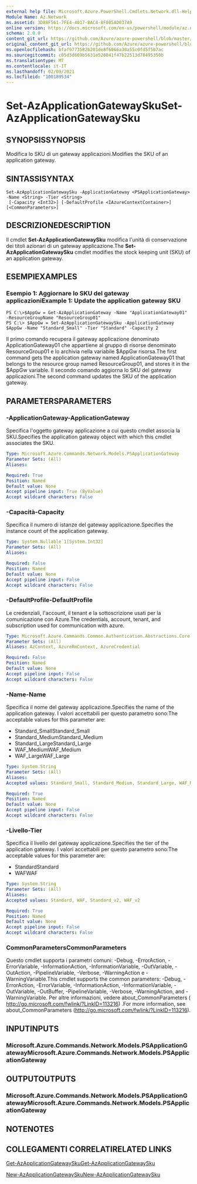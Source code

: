 ```yaml
---
external help file: Microsoft.Azure.PowerShell.Cmdlets.Network.dll-Help.xml
Module Name: Az.Network
ms.assetid: 3D88F561-7FE4-4017-BAC4-8F085AD037A9
online version: https://docs.microsoft.com/en-us/powershell/module/az.network/set-azapplicationgatewaysku
schema: 2.0.0
content_git_url: https://github.com/Azure/azure-powershell/blob/master/src/Network/Network/help/Set-AzApplicationGatewaySku.md
original_content_git_url: https://github.com/Azure/azure-powershell/blob/master/src/Network/Network/help/Set-AzApplicationGatewaySku.md
ms.openlocfilehash: bfaf9773582b201de8f6066a30a55c0fd5f5b7ac
ms.sourcegitcommit: c05d3d669b5631e526841f47b22513d78495350b
ms.translationtype: MT
ms.contentlocale: it-IT
ms.lasthandoff: 02/09/2021
ms.locfileid: "100189534"
---
```

# <span data-ttu-id="ed9ba-101">Set-AzApplicationGatewaySku</span><span class="sxs-lookup"><span data-stu-id="ed9ba-101">Set-AzApplicationGatewaySku</span></span>

## <span data-ttu-id="ed9ba-102">SYNOPSIS</span><span class="sxs-lookup"><span data-stu-id="ed9ba-102">SYNOPSIS</span></span>
<span data-ttu-id="ed9ba-103">Modifica lo SKU di un gateway applicazioni.</span><span class="sxs-lookup"><span data-stu-id="ed9ba-103">Modifies the SKU of an application gateway.</span></span>

## <span data-ttu-id="ed9ba-104">SINTASSI</span><span class="sxs-lookup"><span data-stu-id="ed9ba-104">SYNTAX</span></span>

```
Set-AzApplicationGatewaySku -ApplicationGateway <PSApplicationGateway> -Name <String> -Tier <String>
 [-Capacity <Int32>] [-DefaultProfile <IAzureContextContainer>] [<CommonParameters>]
```

## <span data-ttu-id="ed9ba-105">DESCRIZIONE</span><span class="sxs-lookup"><span data-stu-id="ed9ba-105">DESCRIPTION</span></span>
<span data-ttu-id="ed9ba-106">Il cmdlet **Set-AzApplicationGatewaySku** modifica l'unità di conservazione dei titoli azionari di un gateway applicazione.</span><span class="sxs-lookup"><span data-stu-id="ed9ba-106">The **Set-AzApplicationGatewaySku** cmdlet modifies the stock keeping unit (SKU) of an application gateway.</span></span>

## <span data-ttu-id="ed9ba-107">ESEMPI</span><span class="sxs-lookup"><span data-stu-id="ed9ba-107">EXAMPLES</span></span>

### <span data-ttu-id="ed9ba-108">Esempio 1: Aggiornare lo SKU del gateway applicazioni</span><span class="sxs-lookup"><span data-stu-id="ed9ba-108">Example 1: Update the application gateway SKU</span></span>
```
PS C:\>$AppGw = Get-AzApplicationGateway -Name "ApplicationGateway01" -ResourceGroupName "ResourceGroup01"
PS C:\> $AppGw = Set-AzApplicationGatewaySku -ApplicationGateway $AppGw -Name "Standard_Small" -Tier "Standard" -Capacity 2
```

<span data-ttu-id="ed9ba-109">Il primo comando recupera il gateway applicazione denominato ApplicationGateway01 che appartiene al gruppo di risorse denominato ResourceGroup01 e lo archivia nella variabile $AppGw risorsa.</span><span class="sxs-lookup"><span data-stu-id="ed9ba-109">The first command gets the application gateway named ApplicationGateway01 that belongs to the resource group named ResourceGroup01, and stores it in the $AppGw variable.</span></span>
<span data-ttu-id="ed9ba-110">Il secondo comando aggiorna lo SKU del gateway applicazioni.</span><span class="sxs-lookup"><span data-stu-id="ed9ba-110">The second command updates the SKU of the application gateway.</span></span>

## <span data-ttu-id="ed9ba-111">PARAMETERS</span><span class="sxs-lookup"><span data-stu-id="ed9ba-111">PARAMETERS</span></span>

### <span data-ttu-id="ed9ba-112">-ApplicationGateway</span><span class="sxs-lookup"><span data-stu-id="ed9ba-112">-ApplicationGateway</span></span>
<span data-ttu-id="ed9ba-113">Specifica l'oggetto gateway applicazione a cui questo cmdlet associa la SKU.</span><span class="sxs-lookup"><span data-stu-id="ed9ba-113">Specifies the application gateway object with which this cmdlet associates the SKU.</span></span>

```yaml
Type: Microsoft.Azure.Commands.Network.Models.PSApplicationGateway
Parameter Sets: (All)
Aliases:

Required: True
Position: Named
Default value: None
Accept pipeline input: True (ByValue)
Accept wildcard characters: False
```

### <span data-ttu-id="ed9ba-114">-Capacità</span><span class="sxs-lookup"><span data-stu-id="ed9ba-114">-Capacity</span></span>
<span data-ttu-id="ed9ba-115">Specifica il numero di istanze del gateway applicazione.</span><span class="sxs-lookup"><span data-stu-id="ed9ba-115">Specifies the instance count of the application gateway.</span></span>

```yaml
Type: System.Nullable`1[System.Int32]
Parameter Sets: (All)
Aliases:

Required: False
Position: Named
Default value: None
Accept pipeline input: False
Accept wildcard characters: False
```

### <span data-ttu-id="ed9ba-116">-DefaultProfile</span><span class="sxs-lookup"><span data-stu-id="ed9ba-116">-DefaultProfile</span></span>
<span data-ttu-id="ed9ba-117">Le credenziali, l'account, il tenant e la sottoscrizione usati per la comunicazione con Azure.</span><span class="sxs-lookup"><span data-stu-id="ed9ba-117">The credentials, account, tenant, and subscription used for communication with azure.</span></span>

```yaml
Type: Microsoft.Azure.Commands.Common.Authentication.Abstractions.Core.IAzureContextContainer
Parameter Sets: (All)
Aliases: AzContext, AzureRmContext, AzureCredential

Required: False
Position: Named
Default value: None
Accept pipeline input: False
Accept wildcard characters: False
```

### <span data-ttu-id="ed9ba-118">-Name</span><span class="sxs-lookup"><span data-stu-id="ed9ba-118">-Name</span></span>
<span data-ttu-id="ed9ba-119">Specifica il nome del gateway applicazione.</span><span class="sxs-lookup"><span data-stu-id="ed9ba-119">Specifies the name of the application gateway.</span></span>
<span data-ttu-id="ed9ba-120">I valori accettabili per questo parametro sono:</span><span class="sxs-lookup"><span data-stu-id="ed9ba-120">The acceptable values for this parameter are:</span></span>
- <span data-ttu-id="ed9ba-121">Standard_Small</span><span class="sxs-lookup"><span data-stu-id="ed9ba-121">Standard_Small</span></span>
- <span data-ttu-id="ed9ba-122">Standard_Medium</span><span class="sxs-lookup"><span data-stu-id="ed9ba-122">Standard_Medium</span></span>
- <span data-ttu-id="ed9ba-123">Standard_Large</span><span class="sxs-lookup"><span data-stu-id="ed9ba-123">Standard_Large</span></span>
- <span data-ttu-id="ed9ba-124">WAF_Medium</span><span class="sxs-lookup"><span data-stu-id="ed9ba-124">WAF_Medium</span></span>
- <span data-ttu-id="ed9ba-125">WAF_Large</span><span class="sxs-lookup"><span data-stu-id="ed9ba-125">WAF_Large</span></span>

```yaml
Type: System.String
Parameter Sets: (All)
Aliases:
Accepted values: Standard_Small, Standard_Medium, Standard_Large, WAF_Medium, WAF_Large, Standard_v2, WAF_v2

Required: True
Position: Named
Default value: None
Accept pipeline input: False
Accept wildcard characters: False
```

### <span data-ttu-id="ed9ba-126">-Livello</span><span class="sxs-lookup"><span data-stu-id="ed9ba-126">-Tier</span></span>
<span data-ttu-id="ed9ba-127">Specifica il livello del gateway applicazione.</span><span class="sxs-lookup"><span data-stu-id="ed9ba-127">Specifies the tier of the application gateway.</span></span>
<span data-ttu-id="ed9ba-128">I valori accettabili per questo parametro sono:</span><span class="sxs-lookup"><span data-stu-id="ed9ba-128">The acceptable values for this parameter are:</span></span>
- <span data-ttu-id="ed9ba-129">Standard</span><span class="sxs-lookup"><span data-stu-id="ed9ba-129">Standard</span></span>
- <span data-ttu-id="ed9ba-130">WAF</span><span class="sxs-lookup"><span data-stu-id="ed9ba-130">WAF</span></span>

```yaml
Type: System.String
Parameter Sets: (All)
Aliases:
Accepted values: Standard, WAF, Standard_v2, WAF_v2

Required: True
Position: Named
Default value: None
Accept pipeline input: False
Accept wildcard characters: False
```

### <span data-ttu-id="ed9ba-131">CommonParameters</span><span class="sxs-lookup"><span data-stu-id="ed9ba-131">CommonParameters</span></span>
<span data-ttu-id="ed9ba-132">Questo cmdlet supporta i parametri comuni: -Debug, -ErrorAction, -ErrorVariable, -InformationAction, -InformationVariable, -OutVariable, -OutAction, -PipelineVariable, -Verbose, -WarningAction e -WarningVariable.</span><span class="sxs-lookup"><span data-stu-id="ed9ba-132">This cmdlet supports the common parameters: -Debug, -ErrorAction, -ErrorVariable, -InformationAction, -InformationVariable, -OutVariable, -OutBuffer, -PipelineVariable, -Verbose, -WarningAction, and -WarningVariable.</span></span> <span data-ttu-id="ed9ba-133">Per altre informazioni, vedere about_CommonParameters ( http://go.microsoft.com/fwlink/?LinkID=113216) .</span><span class="sxs-lookup"><span data-stu-id="ed9ba-133">For more information, see about_CommonParameters (http://go.microsoft.com/fwlink/?LinkID=113216).</span></span>

## <span data-ttu-id="ed9ba-134">INPUT</span><span class="sxs-lookup"><span data-stu-id="ed9ba-134">INPUTS</span></span>

### <span data-ttu-id="ed9ba-135">Microsoft.Azure.Commands.Network.Models.PSApplicationGateway</span><span class="sxs-lookup"><span data-stu-id="ed9ba-135">Microsoft.Azure.Commands.Network.Models.PSApplicationGateway</span></span>

## <span data-ttu-id="ed9ba-136">OUTPUT</span><span class="sxs-lookup"><span data-stu-id="ed9ba-136">OUTPUTS</span></span>

### <span data-ttu-id="ed9ba-137">Microsoft.Azure.Commands.Network.Models.PSApplicationGateway</span><span class="sxs-lookup"><span data-stu-id="ed9ba-137">Microsoft.Azure.Commands.Network.Models.PSApplicationGateway</span></span>

## <span data-ttu-id="ed9ba-138">NOTE</span><span class="sxs-lookup"><span data-stu-id="ed9ba-138">NOTES</span></span>

## <span data-ttu-id="ed9ba-139">COLLEGAMENTI CORRELATI</span><span class="sxs-lookup"><span data-stu-id="ed9ba-139">RELATED LINKS</span></span>

[<span data-ttu-id="ed9ba-140">Get-AzApplicationGatewaySku</span><span class="sxs-lookup"><span data-stu-id="ed9ba-140">Get-AzApplicationGatewaySku</span></span>](./Get-AzApplicationGatewaySku.md)

[<span data-ttu-id="ed9ba-141">New-AzApplicationGatewaySku</span><span class="sxs-lookup"><span data-stu-id="ed9ba-141">New-AzApplicationGatewaySku</span></span>](./New-AzApplicationGatewaySku.md)


